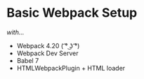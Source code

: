# Basic Webpack Setup
*with...*

* Webpack 4.20 ( ͡° ͜ʖ ͡°)
* Webpack Dev Server
* Babel 7
* HTMLWebpackPlugin + HTML loader